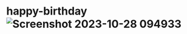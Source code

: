 # happy-birthday![Screenshot 2023-10-28 094933](https://github.com/Rahulchoudhary62041/happy-birthday/assets/128052435/d2eeb1df-b72a-4d61-9870-0f390417c49f)
